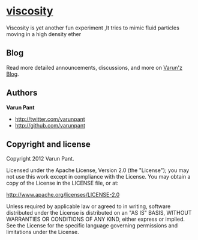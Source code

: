 [viscosity](https://github.com/varunpant/viscosity)
=================
Viscosity is yet another fun experiment  ,It tries to mimic fluid particles moving in a high density ether

Blog
----

Read more detailed announcements, discussions, and more on [Varun'z Blog](http://varunpant.com).


Authors
-------

**Varun Pant**

+ http://twitter.com/varunpant
+ http://github.com/varunpant


Copyright and license
---------------------

Copyright 2012 Varun Pant.

Licensed under the Apache License, Version 2.0 (the "License");
you may not use this work except in compliance with the License.
You may obtain a copy of the License in the LICENSE file, or at:

   http://www.apache.org/licenses/LICENSE-2.0

Unless required by applicable law or agreed to in writing, software
distributed under the License is distributed on an "AS IS" BASIS,
WITHOUT WARRANTIES OR CONDITIONS OF ANY KIND, either express or implied.
See the License for the specific language governing permissions and
limitations under the License.
